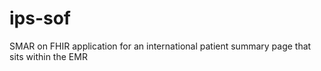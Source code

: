 # ips-sof
SMAR on FHIR application for an international patient summary page that sits within the EMR
